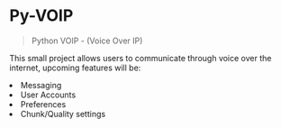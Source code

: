 # Py-VOIP

<blockquote>Python VOIP - (Voice Over IP)</blockquote>
<p>This small project allows users to communicate through voice over the internet, upcoming features will be:</p>
<li>Messaging</li>
<li>User Accounts</li>
<li>Preferences</li>
<li>Chunk/Quality settings</li>
